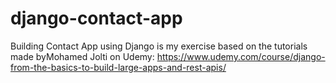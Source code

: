 # django-contact-app
Building Contact App using Django is my exercise based on the tutorials made byMohamed Jolti on Udemy: https://www.udemy.com/course/django-from-the-basics-to-build-large-apps-and-rest-apis/
